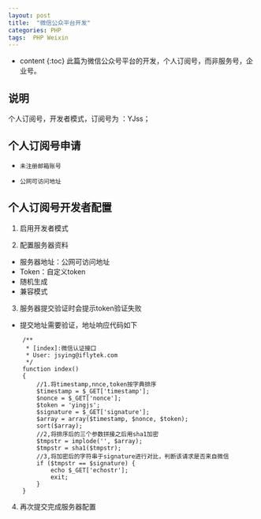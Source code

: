 ```yaml
---
layout: post
title:  "微信公众平台开发"
categories: PHP
tags:  PHP Weixin
---
```


* content
{:toc}
此篇为微信公众号平台的开发，个人订阅号，而非服务号，企业号。

<!--excerpt-->

## 说明
   个人订阅号，开发者模式，订阅号为 ：YJss；
   
## 个人订阅号申请
-     未注册邮箱账号
-     公网可访问地址

## 个人订阅号开发者配置
1. 启用开发者模式

2. 配置服务器资料

 - 服务器地址：公网可访问地址
 - Token：自定义token
 - 随机生成
 - 兼容模式
 
3. 服务器提交验证时会提示token验证失败

 - 提交地址需要验证，地址响应代码如下

```
    /**
     * [index]:微信认证接口
     * User: jsying@iflytek.com
     */
    function index()
    {
        //1.将timestamp,nnce,token按字典排序
        $timestamp = $_GET['timestamp'];
        $nonce = $_GET['nonce'];
        $token = 'yingjs';
        $signature = $_GET['signature'];
        $array = array($timestamp, $nonce, $token);
        sort($array);
        //2,将排序后的三个参数拼接之后用sha1加密
        $tmpstr = implode('', $array);
        $tmpstr = sha1($tmpstr);
        //3,将加密后的字符串于signature进行对比，判断该请求是否来自微信
        if ($tmpstr == $signature) {
            echo $_GET['echostr'];
            exit;
        }
    }
```
4. 再次提交完成服务器配置
